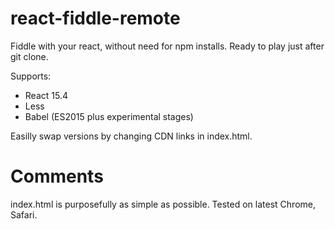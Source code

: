 # react-fiddle-remote

Fiddle with your react, without need for npm installs. 
Ready to play just after git clone.

Supports:
* React 15.4
* Less
* Babel (ES2015 plus experimental stages)

Easilly swap versions by changing CDN links in index.html.

# Comments

index.html is purposefully as simple as possible.
Tested on latest Chrome, Safari. 